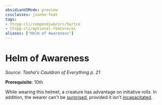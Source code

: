 ```yaml
---
obsidianUIMode: preview
cssclasses: json5e-feat
tags:
- ttrpg-cli/compendium/src/5e/tce
- ttrpg-cli/optional-feature/ai
aliases: ["Helm of Awareness"]
---
```

# Helm of Awareness
*Source: Tasha's Cauldron of Everything p. 21*  

**Prerequisite**: 10th

While wearing this helmet, a creature has advantage on initiative rolls. In addition, the wearer can't be [surprised](3-Compendium/rules/conditions.md#Surprised), provided it isn't [incapacitated](3-Compendium/rules/conditions.md#Incapacitated).